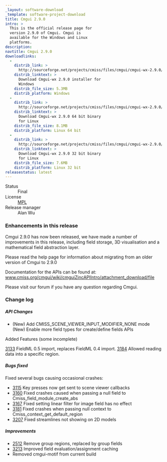 ```yaml
---
_layout: software-download
_template: software-project-download
title: Cmgui 2.9.0
intro: >
  This is the official release page for
  version 2.9.0 of Cmgui. Cmgui is
  available for the Windows and Linux
  platforms.
description:
navtitle: Cmgui 2.9.0
downloadlinks:
  - 
    distrib_link: >
      http://sourceforge.net/projects/cmiss/files/cmgui/cmgui-wx-2.9.0/cmgui-wx-2.9.0_win32.zip/download
    distrib_linktext: >
      Download Cmgui-wx 2.9.0 installer for
      Windows
    distrib_file_size: 5.3MB
    distrib_platform: Windows
  - 
    distrib_link: >
      http://sourceforge.net/projects/cmiss/files/cmgui/cmgui-wx-2.9.0/cmgui-wx-2.9.0_x86_64-linux.tar.bz2/download
    distrib_linktext: >
      Download Cmgui-wx 2.9.0 64 bit binary
      for Linux
    distrib_file_size: 8.1MB
    distrib_platform: Linux 64 bit
  - 
    distrib_link: >
      http://sourceforge.net/projects/cmiss/files/cmgui/cmgui-wx-2.9.0/cmgui-wx-2.9.0_i686-linux.tar.bz2/download
    distrib_linktext: >
      Download Cmgui-wx 2.9.0 32 bit binary
      for Linux
    distrib_file_size: 7.6MB
    distrib_platform: Linux 32 bit
releasestatus: latest
---
```

<dl class="inline-display clearfix"><dt>Status</dt> <dd>Final</dd> <dt>License</dt> <dd><a href="http://www.mozilla.org/MPL/" title="External link: Mozilla Public License.">MPL</a></dd> <dt>Release manager</dt> <dd>Alan Wu</dd></dl>

### Enhancements in this release

Cmgui 2.9.0 has now been released, we have made a number of improvements in this release, including field storage, 3D visualisation and a mathematical field abstraction layer.

Please read the help page for information about migrating from an older version of Cmgui to 2.9.0

Documentation for the APIs can be found at: www.cmiss.org/cmgui/wiki/cmguiZincAPIIntro/attachment_download/file

Please visit our forum if you have any question regarding Cmgui.

### Change log

##### API Changes

- (New) Add CMISS_SCENE_VIEWER_INPUT_MODIFIER_NONE mode (New) Enable more field types for create/define fields APIs

Added Features (some incomplete)

[3133](https://tracker.physiomeproject.org/show_bug.cgi?id=3133) FieldML 0.5 import, replaces FieldML 0.4 import.
[3184](https://tracker.physiomeproject.org/show_bug.cgi?id=3184) Allowed reading data into a specific region.

##### Bugs fixed

Fixed several bugs causing occasional crashes:

- [3115](https://tracker.physiomeproject.org/show_bug.cgi?id=3115) Key presses now get sent to scene viewer callbacks
- [3160](https://tracker.physiomeproject.org/show_bug.cgi?id=3160) Fixed crashes caused when passing a null field to Cmiss_field_module_create_abs
- [3167](https://tracker.physiomeproject.org/show_bug.cgi?id=3167) Fixed setting linear filter for image field has no effect
- [3181](https://tracker.physiomeproject.org/show_bug.cgi?id=3181) Fixed crashes when passing null context to Cmiss_context_get_default_region
- [3207](https://tracker.physiomeproject.org/show_bug.cgi?id=3207) Fixed streamlines not showing on 2D models

##### Improvements

- [2512](https://tracker.physiomeproject.org/show_bug.cgi?id=2512) Remove group regions, replaced by group fields
- [3213](https://tracker.physiomeproject.org/show_bug.cgi?id=3213) Improved field evaluation/assignment caching
- Removed cmgui-motif from current build